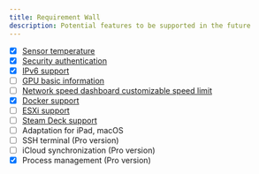 ```yaml
---
title: Requirement Wall
description: Potential features to be supported in the future
---
```


- [x] [Sensor temperature](https://github.com/ZingerLittleBee/server_bee-backend/issues/29)
- [x] [Security authentication](https://github.com/ZingerLittleBee/server_bee-backend/issues/32)
- [x] [IPv6 support](https://github.com/ZingerLittleBee/server_bee-backend/issues/18)
- [ ] [GPU basic information](https://github.com/ZingerLittleBee/server_bee-backend/issues/16)
- [ ] [Network speed dashboard customizable speed limit](https://github.com/ZingerLittleBee/server_bee-backend/issues/27)
- [x] [Docker support](https://github.com/ZingerLittleBee/server_bee-backend/issues/37)
- [ ] [ESXi support](https://github.com/ZingerLittleBee/server_bee-backend/issues/25)
- [ ] [Steam Deck support](https://github.com/ZingerLittleBee/server_bee-backend/issues/24)
- [ ] Adaptation for iPad, macOS
- [ ] SSH terminal (Pro version)
- [ ] iCloud synchronization (Pro version)
- [x] Process management (Pro version)
